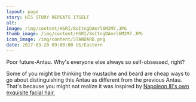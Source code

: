 ```yaml
---
layout: page
story: HIS STORY REPEATS ITSELF
alt:
image: /img/content/HSRI/8oItngDAmrl6M2M7.JPG
thumb_image: /img/content/HSRI/8oItngDAmrl6M2M7.JPG
icon_image: /img/content/STANDARD.png
date: 2017-03-20 09:00:00 US/Eastern
---
```

Poor future-Antau. Why's everyone else always so self-obsessed, right?

Some of you might be thinking the mustache and beard are cheap ways to go about distinguishing this Antau as different from the previous Antau. That's because you might not realize it was inspired by [Napoleon III's own exquisite facial hair.](https://www.google.com/search?site=&tbm=isch&source=hp&biw=1920&bih=950&q=Napoleon+III&oq=Napoleon+III&gs_l=img.3..0l10.1171.3521.0.3800.17.12.2.3.3.0.78.713.11.11.0....0...1ac.1.64.img..1.16.723.0..35i39k1j0i30k1j0i10i24k1j0i24k1.CfbSRpB9YzY)
